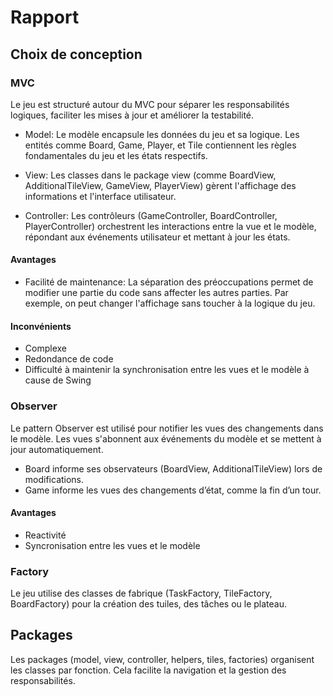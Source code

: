# Rapport

## Choix de conception
### MVC 
Le jeu est structuré autour du MVC pour séparer les responsabilités logiques, faciliter les mises à jour et améliorer la testabilité.

- Model:
Le modèle encapsule les données du jeu et sa logique. Les entités comme Board, Game, Player, et Tile contiennent les règles fondamentales du jeu et les états respectifs.

- View:
Les classes dans le package view (comme BoardView, AdditionalTileView, GameView, PlayerView) gèrent l'affichage des informations et l'interface utilisateur.

- Controller:
Les contrôleurs (GameController, BoardController, PlayerController) orchestrent les interactions entre la vue et le modèle, répondant aux événements utilisateur et mettant à jour les états.

#### Avantages

- Facilité de maintenance:
La séparation des préoccupations permet de modifier une partie du code sans affecter les autres parties. Par exemple, on peut changer l'affichage sans toucher à la logique du jeu.

#### Inconvénients

- Complexe
- Redondance de code
- Difficulté à maintenir la synchronisation entre les vues et le modèle à cause de Swing

### Observer

Le pattern Observer est utilisé pour notifier les vues des changements dans le modèle. Les vues s'abonnent aux événements du modèle et se mettent à jour automatiquement.

- Board informe ses observateurs (BoardView, AdditionalTileView) lors de modifications.
- Game informe les vues des changements d’état, comme la fin d’un tour.

#### Avantages
- Reactivité
- Syncronisation entre les vues et le modèle

### Factory

Le jeu utilise des classes de fabrique (TaskFactory, TileFactory, BoardFactory) pour la création des tuiles, des tâches ou le plateau.

## Packages

Les packages (model, view, controller, helpers, tiles, factories) organisent les classes par fonction. Cela facilite la navigation et la gestion des responsabilités.
